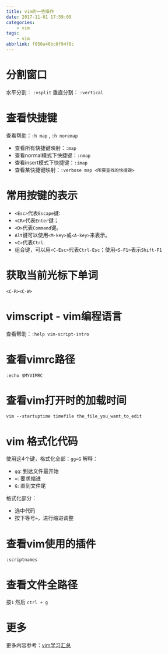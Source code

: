 ```yaml
---
title: vim的一些操作
date: 2017-11-01 17:59:09
categories:
    - vim
tags:
    - vim
abbrlink: f050a46bc0f94f8c
---
```


# 分割窗口

水平分割： `:vsplit`
垂直分割： `:vertical`

# 查看快捷键

查看帮助：`:h map` , `:h noremap`

* 查看所有快捷键映射：`:map`
* 查看normal模式下快捷键：`:nmap`
* 查看insert模式下快捷键：`:imap`
* 查看某快捷键映射：`:verbose map <所要查找的快捷键>` 

# 常用按键的表示

* `<Esc>`代表`Escape`键:
* `<CR>`代表`Enter`键；
* `<D>`代表`Command`键。
* `Alt`键可以使用`<M-key>`或`<A-key>`来表示。
* `<C>`代表`Ctrl`.
* 组合键，可以用`<C-Esc>`代表`Ctrl-Esc`；使用`<S-F1>`表示`Shift-F1`

# 获取当前光标下单词

`<C-R><C-W>`

# vimscript - vim编程语言

查看帮助：`:help vim-script-intro`

# 查看vimrc路径

`:echo $MYVIMRC`

# 查看vim打开时的加载时间

`vim --startuptime timefile the_file_you_want_to_edit`


# vim 格式化代码

使用这4个键，格式化全部：`gg=G` 
解释：
* `gg`: 到达文件最开始 
* `=`: 要求缩进
* `G`: 直到文件尾 

格式化部分：
* 选中代码
* 按下等号`=`，进行缩进调整

# 查看vim使用的插件

`:scriptnames`

# 查看文件全路径

按`1` 然后 `ctrl + g`

# 更多

更多内容参考：[vim学习汇总](http://blog.wangjinle.com/posts/9a88772f17a949d5.html)
